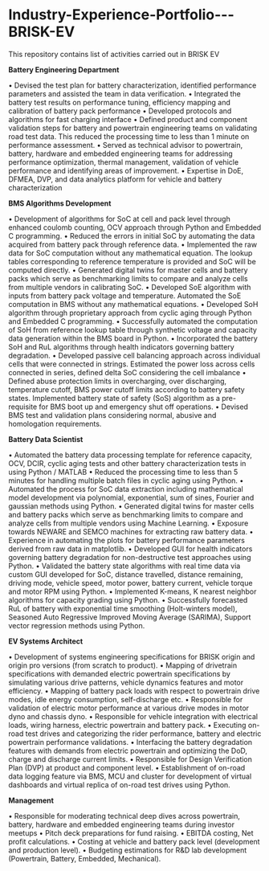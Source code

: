 # Industry-Experience-Portfolio---BRISK-EV
This repository contains list of activities carried out in BRISK EV

**Battery Engineering Department**

•	Devised the test plan for battery characterization, identified performance parameters and assisted the team in data verification.
•	Integrated the battery test results on performance tuning, efficiency mapping and calibration of battery pack performance 
•	Developed protocols and algorithms for fast charging interface 
•	Defined product and component validation steps for battery and powertrain engineering teams on validating road test data. This reduced the processing time to less than 1 minute on performance assessment.
•	Served as technical advisor to powertrain, battery, hardware and embedded engineering teams for addressing performance optimization, thermal management, validation of vehicle performance and identifying areas of improvement.
•	Expertise in DoE, DFMEA, DVP, and data analytics platform for vehicle and battery characterization 

**BMS Algorithms Development**

•	Development of algorithms for SoC at cell and pack level through enhanced coulomb counting, OCV approach through Python and Embedded C programming.
•	Reduced the errors in initial SoC by automating the data acquired from battery pack through reference data.
•	Implemented the raw data for SoC computation without any mathematical equation. The lookup tables corresponding to reference temperature is provided and SoC will be computed directly.
•	Generated digital twins for master cells and battery packs which serve as benchmarking limits to compare and analyze cells from multiple vendors in calibrating SoC.
•	Developed SoE algorithm with inputs from battery pack voltage and temperature. Automated the SoE computation in BMS without any mathematical equations.
•	Developed SoH algorithm through proprietary approach from cyclic aging through Python and Embedded C programming. 
•	Successfully automated the computation of SoH from reference lookup table through synthetic voltage and capacity data generation within the BMS board in Python.
•	Incorporated the battery SoH and RuL algorithms through health indicators governing battery degradation.
•	Developed passive cell balancing approach across individual cells that were connected in strings. Estimated the power loss across cells connected in series, defined delta SoC considering the cell imbalance
•	Defined abuse protection limits in overcharging, over discharging, temperature cutoff, BMS power cutoff limits according to battery safety states. Implemented battery state of safety (SoS) algorithm as a pre-requisite for BMS boot up and emergency shut off operations.
•	Devised BMS test and validation plans considering normal, abusive and homologation requirements.

**Battery Data Scientist**

•	Automated the battery data processing template for reference capacity, OCV, DCIR, cyclic aging tests and other battery characterization tests in using Python / MATLAB
•	Reduced the processing time to less than 5 minutes for handling multiple batch files in cyclic aging using Python.
•	Automated the process for SoC data extraction including mathematical model development via polynomial, exponential, sum of sines, Fourier and gaussian methods using Python. 
•	Generated digital twins for master cells and battery packs which serve as benchmarking limits to compare and analyze cells from multiple vendors using Machine Learning.
•	Exposure towards NEWARE and SEMCO machines for extracting raw battery data.
•	Experience in automating the plots for battery performance parameters derived from raw data in matplotlib.
•	Developed GUI for health indicators governing battery degradation for non-destructive test approaches using Python.
•	Validated the battery state algorithms with real time data via custom GUI developed for SoC, distance travelled, distance remaining, driving mode, vehicle speed, motor power, battery current, vehicle torque and motor RPM using Python.
•	Implemented K-means, K nearest neighbor algorithms for capacity grading using Python.
•	Successfully forecasted RuL of battery with exponential time smoothing (Holt-winters model), Seasoned Auto Regressive Improved Moving Average (SARIMA), Support vector regression methods using Python.

**EV Systems Architect**

•	Development of systems engineering specifications for BRISK origin and origin pro versions (from scratch to product).
•	Mapping of drivetrain specifications with demanded electric powertrain specifications by simulating various drive patterns, vehicle dynamics features and motor efficiency.
•	Mapping of battery pack loads with respect to powertrain drive modes, idle energy consumption, self-discharge etc.
•	Responsible for validation of electric motor performance at various drive modes in motor dyno and chassis dyno.
•	Responsible for vehicle integration with electrical loads, wiring harness, electric powertrain and battery pack.
•	Executing on-road test drives and categorizing the rider performance, battery and electric powertrain performance validations.
•	Interfacing the battery degradation features with demands from electric powertrain and optimizing the DoD, charge and discharge current limits.
•	Responsible for Design Verification Plan (DVP) at product and component level.
•	Establishment of on-road data logging feature via BMS, MCU and cluster for development of virtual dashboards and virtual replica of on-road test drives using Python.

**Management**

•	Responsible for moderating technical deep dives across powertrain, battery, hardware and embedded engineering teams during investor meetups
•	Pitch deck preparations for fund raising. 
•	EBITDA costing, Net profit calculations.
•	Costing at vehicle and battery pack level (development and production level).
•	Budgeting estimations for R&D lab development (Powertrain, Battery, Embedded, Mechanical). 


